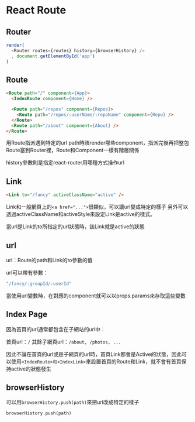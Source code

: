 # React Route

## Router

```js
render(
  <Router routes={routes} history={browserHistory} />
  , document.getElementById('app')
)
```

## Route

```html
<Route path="/" component={App}>
  <IndexRoute component={Home} />

  <Route path="/repos" component={Repos}>
    <Route path="/repos/:userName/:repoName" component={Repo} />
  </Route>
  <Route path="/about" component={About} />
</Route>
```

用Route指派遇到特定的url path時該render哪些component，指派完後再把整包Route塞到Router裡，Route和Component一樣有階層關係

history參數則是指定react-router用哪種方式操作url

## Link

```html
<Link to="/fancy" activeClassName="active" />
```

Link和一般網頁上的`<a href="...">`很類似，可以讓url變成特定的樣子
另外可以透過activeClassName和activeStyle來設定Link是active的樣式。

當url是Link的to所指定的url狀態時，該Link就是active的狀態

## url

url：Route的path和Link的to參數的值

url可以帶有參數：

```js
"/fancy/:groupId/:userId"
```

當使用url變數時，在對應的component就可以以props.params來存取這些變數

## Index Page

因為首頁的url通常都包含在子網站的url中：

首頁url：`/`
其餘子網頁url：`/about, /photos, ...`

因此不論在首頁的url或是子網頁的url時，首頁Link都會是Active的狀態，因此可以使用`<IndexRoute>和<IndexLink>`來設置首頁的Route和Link，就不會有首頁保持active的狀態發生

## browserHistory

可以用`browserHistory.push(path)`來把url改成特定的樣子

```
browserHistory.push(path)
```